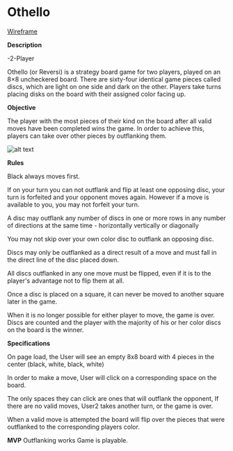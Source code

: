 # Othello

[Wireframe](https://imgur.com/a/wGR3cnV)

**Description**

-2-Player

Othello (or Reversi) is a strategy board game for two players, played on an 8×8 uncheckered board. There are sixty-four identical game pieces called discs, which are light on one side and dark on the other. Players take turns placing disks on the board with their assigned color facing up.

**Objective**

The player with the most pieces of their kind on the board after all valid moves have been completed wins the game. In order to achieve this, players can take over other pieces by outflanking them.

![alt text](https://d2vlcm61l7u1fs.cloudfront.net/media%2Fa10%2Fa1031ab9-ee04-496a-ad60-908501728fc7%2FphpA6e6bg.png "Outflanking")


**Rules**

Black always moves first.

If on your turn you can not outflank and flip at least one opposing disc, your turn is forfeited and your opponent moves again. However if a move is available to you, you may not forfeit your turn.

A disc may outflank any number of discs in one or more rows in any number of directions at the same time - horizontally vertically or diagonally

You may not skip over your own color disc to outflank an opposing disc.

Discs may only be outflanked as a direct result of a move and must fall in the direct line of the disc placed down.

All discs outflanked in any one move must be flipped, even if it is to the player's advantage not to flip them at all.

Once a disc is placed on a square, it can never be moved to another square later in the game.

When it is no longer possible for either player to move, the game is over. Discs are counted and the player with the majority of his or her color discs on the board is the winner.


**Specifications**

On page load, the User will see an empty 8x8 board with 4 pieces in the center (black, white, black, white)

In order to make a move, User will click on a corresponding space on the board.

The only spaces they can click are ones that will outflank the opponent, If there are no valid moves, User2 takes another turn, or the game is over.

When a valid move is attempted
the board will flip over the pieces that were outflanked to the corresponding players color.


**MVP**
Outflanking works
Game is playable.
